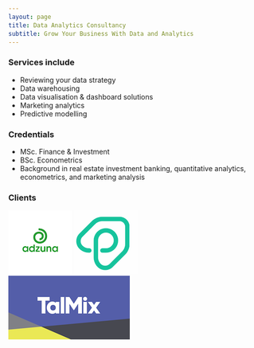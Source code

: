 ```yaml
---
layout: page
title: Data Analytics Consultancy
subtitle: Grow Your Business With Data and Analytics   
---
```


### Services include
  - Reviewing your data strategy
  - Data warehousing 
  - Data visualisation & dashboard solutions
  - Marketing analytics
  - Predictive modelling

### Credentials
  - MSc. Finance & Investment
  - BSc. Econometrics
  - Background in real estate investment banking, quantitative analytics, econometrics, and marketing analysis
  
### Clients
[![Adzuna logo](/img/adzuna-logo.png)](https://www.adzuna.co.uk)
[![Plentific logo](/img/plentific-logo.png)](https://www.plentific.com)
[![Talmix logo](/img/talmix-logo.png)](https://www.talmix.com)
  

<!-- Calendly badge widget begin -->
<link href="https://assets.calendly.com/assets/external/widget.css" rel="stylesheet">
<script src="https://assets.calendly.com/assets/external/widget.js" type="text/javascript"></script>
<script type="text/javascript">Calendly.initBadgeWidget({url: 'https://calendly.com/gorkemmeral/meeting', text: 'Schedule a meeting', color: '#4d5055', branding: false});</script>
<!-- Calendly badge widget end -->
